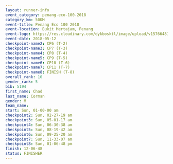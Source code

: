 ```yaml
--- 
layout: runner-info 
event_category: penang-eco-100-2018 
category_km: 50KM 
event-title: Penang Eco 100 2018 
event-location: Bukit Mertajam, Penang 
event-logo: https://res.cloudinary.com/dykbosktl/image/upload/v1576648106/Logo/Logo_lovxhg.jpg 
event-date: 2018-05-12 
checkpoint-name2: CP6 (T-2) 
checkpoint-name3: CP7 (T-3) 
checkpoint-name4: CP8 (T-4) 
checkpoint-name5: CP9 (T-5) 
checkpoint-name6: CP10 (T-6) 
checkpoint-name7: CP11 (T-7) 
checkpoint-name8: FINISH (T-8) 
overall_rank: 10
gender_rank: 5
bib: 5194
first_name: Chad
last_name: Corman
gender: M
team_name: 
start: Sun, 01-00-00 am
checkpoint2: Sun, 02-27-19 am
checkpoint3: Sun, 05-01-17 am
checkpoint4: Sun, 06-30-38 am
checkpoint5: Sun, 08-19-42 am
checkpoint6: Sun, 09-25-20 am
checkpoint7: Sun, 11-33-07 am
checkpoint8: Sun, 01-06-48 pm
finish: 12-06-48
status: FINISHER
--- 
```


